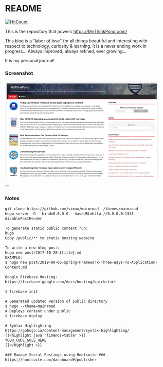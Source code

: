 # README #

[![HitCount](http://hits.dwyl.com/vguhesan/MyThinkPond.svg)](http://hits.dwyl.com/vguhesan/MyThinkPond)

This is the repository that powers https://MyThinkPond.com/

This blog is a "labor of love" for all things beautiful and interesting with respect to technology, curiosity & learning. It is a never ending work in progress... Always improved, always refined, ever growing... 

It is my personal journal! 

### Screenshot ###

![screenshot](https://github.com/vguhesan/MyThinkPond/blob/develop/static/img/common/screenshot1-sml.png)

--

### Notes ###
```
git clone https://github.com/vimux/mainroad ./themes/mainroad
hugo server -D --bind=0.0.0.0 --baseURL=http://0.0.0.0:1313 --disableFastRender

To generate static public content run:
hugo
Copy /public/** to static hosting website

To write a new blog post:
hugo new post/2017-10-28-{title}.md
EXAMPLE:
$ hugo new post/2019-09-06-Spring-Framework-Three-Ways-To-Application-Context.md

Google Firebase Hosting:
https://firebase.google.com/docs/hosting/quickstart

$ firebase init

# Generated updated version of public directory
$ hugo --theme=mainroad
# Deploys content under public
$ firebase deploy

# Syntax Highlighting
https://gohugo.io/content-management/syntax-highlighting/
{{<highlight java "linenos=table" >}}
YOUR_CODE_GOES_HERE
{{</highlight >}}

### Manage Social Postings using Hootsuite ###
https://hootsuite.com/dashboard#/publisher

```



